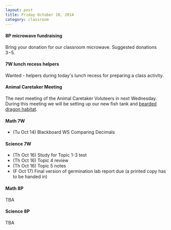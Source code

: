 ```yaml
---
layout: post  
title: Friday October 10, 2014
category: classroom
--- 
```

#### 8P microwave fundraising
Bring your donation for our classroom microwave. Suggested donations $3-$5.

#### 7W lunch recess helpers
Wanted - helpers during today's lunch recess for preparing a class activity.

#### Animal Caretaker Meeting
The next meeting of the Animal Caretaker Voluteers in next Wednesday. During this meeting we will be setting up our new fish tank and [bearded dragon habitat](http://drpineda.ca/new-classroom-tenant.html).

#### Math 7W
* (Tu Oct 14) Blackboard WS Comparing Decimals

#### Science 7W
* (Th Oct 16) Study for Topic 1-3 test
* (Th Oct 16) Topic 4 review
* (Th Oct 16) Topic 5 notes
* (F Oct 17) Final version of germination lab report due (a printed copy has to be handed in)


#### Math 8P
TBA

#### Science 8P
TBA
